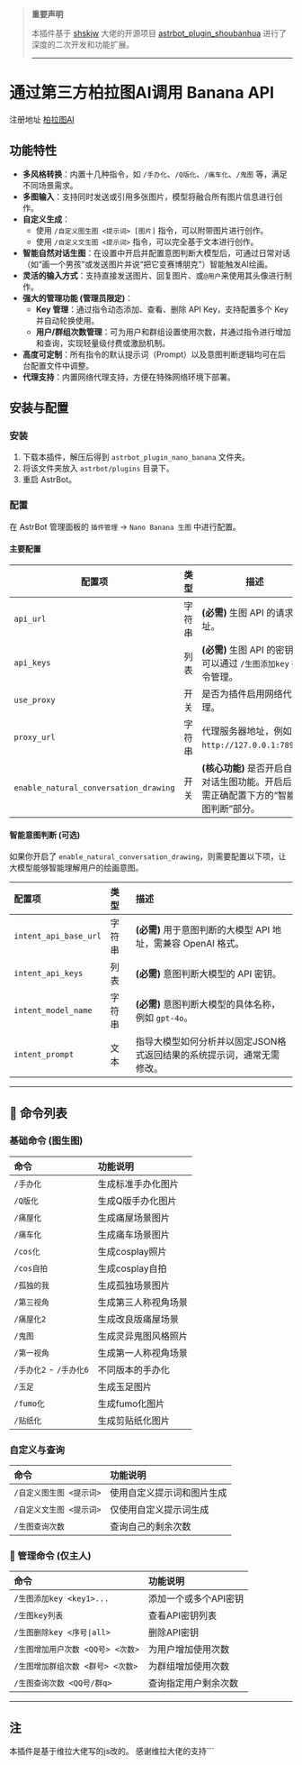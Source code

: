 > **重要声明**
>
> 本插件基于 [shskjw](https://github.com/shskjw) 大佬的开源项目 [astrbot_plugin_shoubanhua](https://github.com/shskjw/astrbot_plugin_shoubanhua) 进行了深度的二次开发和功能扩展。
>
> ---

# 通过第三方柏拉图AI调用 Banana API
注册地址 [柏拉图AI](https://api.bltcy.ai/register?aff=63Ig)

## 功能特性

- **多风格转换**：内置十几种指令，如 `/手办化`、`/Q版化`、`/痛车化`、`/鬼图` 等，满足不同场景需求。
- **多图输入**：支持同时发送或引用多张图片，模型将融合所有图片信息进行创作。
- **自定义生成**：
  - 使用 `/自定义图生图 <提示词> [图片]` 指令，可以附带图片进行创作。
  - 使用 `/自定义文生图 <提示词>` 指令，可以完全基于文本进行创作。
- **智能自然对话生图**：在设置中开启并配置意图判断大模型后，可通过日常对话（如“画一个男孩”或发送图片并说“把它变赛博朋克”）智能触发AI绘画。
- **灵活的输入方式**：支持直接发送图片、回复图片、或`@用户`来使用其头像进行制作。
- **强大的管理功能 (管理员限定)**：
  - **Key 管理**：通过指令动态添加、查看、删除 API Key，支持配置多个 Key 并自动轮换使用。
  - **用户/群组次数管理**：可为用户和群组设置使用次数，并通过指令进行增加和查询，实现轻量级付费或激励机制。
- **高度可定制**：所有指令的默认提示词（Prompt）以及意图判断逻辑均可在后台配置文件中调整。
- **代理支持**：内置网络代理支持，方便在特殊网络环境下部署。

## 安装与配置

### 安装

1.  下载本插件，解压后得到 `astrbot_plugin_nano_banana` 文件夹。
2.  将该文件夹放入 `astrbot/plugins` 目录下。
3.  重启 AstrBot。

### 配置

在 AstrBot 管理面板的 `插件管理` -> `Nano Banana 生图` 中进行配置。

#### 主要配置

| 配置项             | 类型   | 描述                                                                                                                              |
| ------------------ | ------ | --------------------------------------------------------------------------------------------------------------------------------- |
| `api_url`          | 字符串 | **(必需)** 生图 API 的请求地址。                                                                                                       |
| `api_keys`         | 列表   | **(必需)** 生图 API 的密钥。可以通过 `/生图添加key` 指令管理。                                                             |
| `use_proxy`        | 开关   | 是否为插件启用网络代理。                                                                                                          |
| `proxy_url`        | 字符串 | 代理服务器地址，例如 `http://127.0.0.1:7890`。                                                                                    |
| `enable_natural_conversation_drawing` | 开关 | **(核心功能)** 是否开启自然对话生图功能。开启后，需正确配置下方的“智能意图判断”部分。 |

#### 智能意图判断 (可选)

如果你开启了 `enable_natural_conversation_drawing`，则需要配置以下项，让大模型能够智能理解用户的绘画意图。

| 配置项 | 类型 | 描述 |
| :--- | :--- | :--- |
| `intent_api_base_url` | 字符串 | **(必需)** 用于意图判断的大模型 API 地址，需兼容 OpenAI 格式。 |
| `intent_api_keys` | 列表 | **(必需)** 意图判断大模型的 API 密钥。 |
| `intent_model_name` | 字符串 | **(必需)** 意图判断大模型的具体名称，例如 `gpt-4o`。 |
| `intent_prompt` | 文本 | 指导大模型如何分析并以固定JSON格式返回结果的系统提示词，通常无需修改。 |

---

## 📖 命令列表

### 基础命令 (图生图)

| 命令 | 功能说明 |
| :--- | :--- |
| `/手办化` | 生成标准手办化图片 |
| `/Q版化` | 生成Q版手办化图片 |
| `/痛屋化` | 生成痛屋场景图片 |
| `/痛车化` | 生成痛车场景图片 |
| `/cos化` | 生成cosplay照片 |
| `/cos自拍` | 生成cosplay自拍 |
| `/孤独的我` | 生成孤独场景图片 |
| `/第三视角` | 生成第三人称视角场景 |
| `/痛屋化2` | 生成改良版痛屋场景 |
| `/鬼图` | 生成灵异鬼图风格照片 |
| `/第一视角` | 生成第一人称视角场景 |
| `/手办化2` - `/手办化6` | 不同版本的手办化 |
| `/玉足` | 生成玉足图片 |
| `/fumo化` | 生成fumo化图片 |
| `/贴纸化` | 生成剪贴纸化图片 |

### 自定义与查询

| 命令 | 功能说明 |
| :--- | :--- |
| `/自定义图生图 <提示词>` | 使用自定义提示词和图片生成 |
| `/自定义文生图 <提示词>` | 仅使用自定义提示词生成 |
| `/生图查询次数` | 查询自己的剩余次数 |

### 👑 管理命令 (仅主人)

| 命令 | 功能说明 |
| :--- | :--- |
| `/生图添加key <key1>...` | 添加一个或多个API密钥 |
| `/生图key列表` | 查看API密钥列表 |
| `/生图删除key <序号\|all>` | 删除API密钥 |
| `/生图增加用户次数 <QQ号> <次数>` | 为用户增加使用次数 |
| `/生图增加群组次数 <群号> <次数>` | 为群组增加使用次数 |
| `/生图查询次数 <QQ号/群q>` | 查询指定用户剩余次数 |

---

## 注
本插件是基于维拉大佬写的js改的。 感谢维拉大佬的支持```
